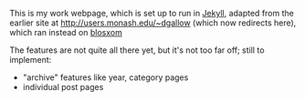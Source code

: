 This is my work webpage, which is set up to run in [Jekyll](https://jekyllrb.com), adapted from the earlier site at http://users.monash.edu/~dgallow (which now redirects here), which ran instead on [blosxom](http://blosxom.sourceforge.net)

The features are not quite all there yet, but it's not too far off; still to implement:
* "archive" features like year, category pages
* individual post pages
